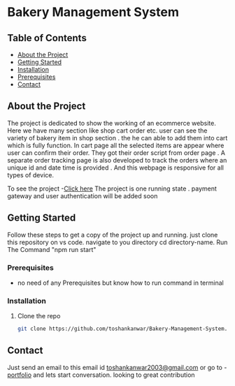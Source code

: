 # Bakery Management System


## Table of Contents
- [About the Project](#about-the-project)
- [Getting Started](#getting-started)
- [Installation](#installation)
- [Prerequisites](#Prerequisites)
- [Contact](#contact)


## About the Project

The project is dedicated to show the working of an ecommerce website. Here we have many section like shop cart order etc. user can see the variety of bakery item in shop section . the he can able to add them into cart which is fully function. In cart page all the selected items are appear where user can confirm their order. They got their order script from order page . A separate order tracking page is also developed to track the orders where an unique id and date time is provided . And this webpage is responsive for all types of device.

To see the project -[Click here](https://bakery.toshankanwar.in/)
The project is one running state . payment gateway and user authentication will be added soon


## Getting Started

 Follow these steps to get a copy of the project up and running.
 just clone this repository on vs code. navigate to you directory cd directory-name.
 Run The Command "npm run start"

### Prerequisites
- no need of any  Prerequisites but know how to run command in terminal

### Installation

1. Clone the repo
   ```bash
   git clone https://github.com/toshankanwar/Bakery-Management-System.git

## Contact
Just send an email to this email id toshankanwar2003@gmail.com or go to -[portfolio](https://www.toshankanwar.in/)
and lets start conversation. 
looking to great contribution
